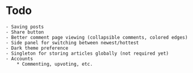 # Todo
    - Saving posts
    - Share button
    - Better comment page viewing (collapsible comments, colored edges)
    - Side panel for switching between newest/hottest
    - Dark theme preference
    - Singleton for storing articles globally (not required yet)
    - Accounts
        * Commenting, upvoting, etc.
